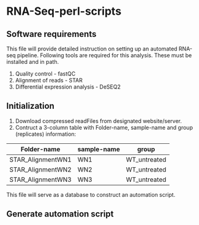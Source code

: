# RNA-Seq-perl-scripts

## Software requirements
This file will provide detailed instruction on setting up an automated RNA-seq pipeline.
Following tools are required for this analysis. These must be installed and in path.

1. Quality control - fastQC
2. Alignment of reads - STAR
3. Differential expression analysis - DeSEQ2

## Initialization
1. Download compressed readFiles from designated website/server.
2. Contruct a 3-column table with Folder-name, sample-name and group (replicates) information:

| Folder-name       | sample-name | group        |
|-------------------|-------------|--------------|
| STAR_AlignmentWN1 | WN1         | WT_untreated |
| STAR_AlignmentWN2 | WN2         | WT_untreated |
| STAR_AlignmentWN3 | WN3         | WT_untreated |

This file will serve as a database to construct an automation script.

## Generate automation script



